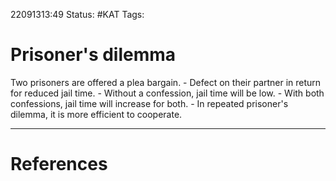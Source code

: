 22091313:49
Status:  #KAT
Tags: 

# Prisoner's dilemma
Two prisoners are offered a plea bargain.
	- Defect on their partner in return for reduced jail time.
	- Without a confession, jail time will be low.
	- With both confessions, jail time will increase for both.
	- In repeated prisoner's dilemma, it is more efficient to cooperate.
	
---
# References